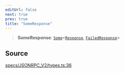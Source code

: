 ```yaml
---
editUrl: false
next: true
prev: true
title: "SomeResponse"
---
```


> **SomeResponse**: [`Some`](Some.md)\<[`Response`](../interfaces/Response.md), [`FailedResponse`](../interfaces/FailedResponse.md)\>

## Source

[specs/JSONRPC\_V2/types.ts:36](https://github.com/chord-ts/rpc/blob/0637e5c/src/specs/JSONRPC_V2/types.ts#L36)
